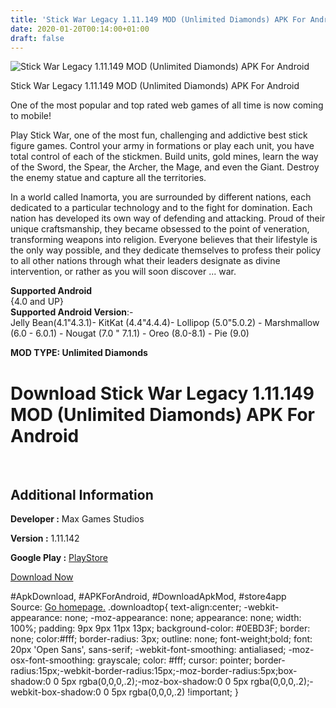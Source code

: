```yaml
---
title: 'Stick War Legacy 1.11.149 MOD (Unlimited Diamonds) APK For Android'
date: 2020-01-20T00:14:00+01:00
draft: false
---
```


![Stick War Legacy 1.11.149 MOD (Unlimited Diamonds) APK For Android](https://i0.wp.com/apkhome.net/wp-content/uploads/2020/01/Stick-War-Legacy-1.11.149-MOD-Unlimited-Diamonds.png "Stick War Legacy 1.11.149 MOD (Unlimited Diamonds) APK For Android")

  

Stick War Legacy 1.11.149 MOD (Unlimited Diamonds) APK For Android

One of the most popular and top rated web games of all time is now coming to mobile!

Play Stick War, one of the most fun, challenging and addictive best stick figure games. Control your army in formations or play each unit, you have total control of each of the stickmen. Build units, gold mines, learn the way of the Sword, the Spear, the Archer, the Mage, and even the Giant. Destroy the enemy statue and capture all the territories.

In a world called Inamorta, you are surrounded by different nations, each dedicated to a particular technology and to the fight for domination. Each nation has developed its own way of defending and attacking. Proud of their unique craftsmanship, they became obsessed to the point of veneration, transforming weapons into religion. Everyone believes that their lifestyle is the only way possible, and they dedicate themselves to profess their policy to all other nations through what their leaders designate as divine intervention, or rather as you will soon discover ... war.

**Supported Android**  
{4.0 and UP}  
**Supported Android Version**:-  
Jelly Bean(4.1"4.3.1)- KitKat (4.4"4.4.4)- Lollipop (5.0"5.0.2) - Marshmallow (6.0 - 6.0.1) - Nougat (7.0 " 7.1.1) - Oreo (8.0-8.1) - Pie (9.0)

**MOD TYPE: Unlimited Diamonds**

Download Stick War Legacy 1.11.149 MOD (Unlimited Diamonds) APK For Android
===========================================================================

 

Additional Information
----------------------

**Developer :** Max Games Studios

**Version :** 1.11.142

**Google Play :** [PlayStore](https://play.google.com/store/apps/details?id=com.maxgames.stickwarlegacy)

  

[Download Now](https://store4app.co/post/stick-war-legacy-1-11-149-mod-unlimited-diamonds-apk-for-android_1579456440)

  
#ApkDownload, #APKForAndroid, #DownloadApkMod, #store4app  
Source: [Go homepage.](https://store4app.co/post/stick-war-legacy-1-11-149-mod-unlimited-diamonds-apk-for-android_1579456440) .downloadtop{ text-align:center; -webkit-appearance: none; -moz-appearance: none; appearance: none; width: 100%; padding: 9px 9px 11px 13px; background-color: #0EBD3F; border: none; color:#fff; border-radius: 3px; outline: none; font-weight;bold; font: 20px 'Open Sans', sans-serif; -webkit-font-smoothing: antialiased; -moz-osx-font-smoothing: grayscale; color: #fff; cursor: pointer; border-radius:15px;-webkit-border-radius:15px;-moz-border-radius:5px;box-shadow:0 0 5px rgba(0,0,0,.2);-moz-box-shadow:0 0 5px rgba(0,0,0,.2);-webkit-box-shadow:0 0 5px rgba(0,0,0,.2) !important; }